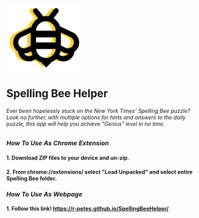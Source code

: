 ![Bee Logo](icon24.png)

# Spelling Bee Helper

###### *Ever been hopelessly stuck on the New York Times' Spelling Bee puzzle? Look no further, with multiple options for hints and answers to the daily puzzle, this app will help you achieve "Genius" level in no time.*

### *How To Use As Chrome Extension*

#### 1. Download ZIP files to your device and un-zip. 
#### 2. From chrome://extensions/ select "Load Unpacked" and select entire Spelling Bee folder.

### *How To Use As Webpage*

#### 1. Follow this link! https://r-petes.github.io/SpellingBeeHelper/


